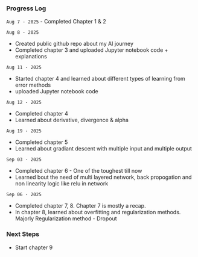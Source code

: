 ### Progress Log
```Aug 7 - 2025``` - Completed Chapter 1 & 2

```Aug 8 - 2025``` 
  - Created public github repo about my AI journey
  - Completed chapter 3 and uploaded Jupyter notebook code + explanations

```Aug 11 - 2025``` 
  - Started chapter 4 and learned about different types of learning from error methods
  - uploaded Jupyter notebook code

```Aug 12 - 2025``` 
  - Completed chapter 4
  - Learned about derivative, divergence & alpha

```Aug 19 - 2025``` 
  - Completed chapter 5
  - Learned about gradiant descent with multiple input and multiple output

```Sep 03 - 2025``` 
  - Completed chapter 6 - One of the toughest till now
  - Learned bout the need of multi layered network, back propogation and non linearity logic like relu in network

```Sep 06 - 2025```
  - Completed chapter 7, 8. Chapter 7 is mostly a recap.
  - In chapter 8, learned about overfitting and regularization methods. Majorly Regularization method - Dropout
    
### Next Steps
- Start chapter 9
